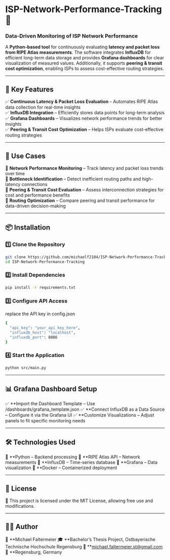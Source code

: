 # ISP-Network-Performance-Tracking 🚀  

### **Data-Driven Monitoring of ISP Network Performance**  
A **Python-based tool** for continuously evaluating **latency and packet loss from RIPE Atlas measurements**. The software integrates **InfluxDB** for efficient long-term data storage and provides **Grafana dashboards** for clear visualization of measured values. Additionally, it supports **peering & transit cost optimization**, enabling ISPs to assess cost-effective routing strategies.  

---

## **🌟 Key Features**  
✅ **Continuous Latency & Packet Loss Evaluation** – Automates RIPE Atlas data collection for real-time insights  
✅ **InfluxDB Integration** – Efficiently stores data points for long-term analysis  
✅ **Grafana Dashboards** – Visualizes network performance trends for better insights  
✅ **Peering & Transit Cost Optimization** – Helps ISPs evaluate cost-effective routing strategies  

---

## **📌 Use Cases**  
📍 **Network Performance Monitoring** – Track latency and packet loss trends over time  
📍 **Bottleneck Identification** – Detect inefficient routing paths and high-latency connections  
📍 **Peering & Transit Cost Evaluation** – Assess interconnection strategies for cost and performance benefits  
📍 **Routing Optimization** – Compare peering and transit performance for data-driven decision-making  

---

## **📦 Installation**  

### **1️⃣ Clone the Repository**  
```bash
git clone https://github.com/michaelf2104/ISP-Network-Performance-Tracking.git
cd ISP-Network-Performance-Tracking
```

### **2️⃣ Install Dependencies**
```bash
pip install -r requirements.txt
```

### **3️⃣ Configure API Access**
replace the API key in config.json
```bash
{
  "api_key": "your_api_key_here",
  "influxdb_host": "localhost",
  "influxdb_port": 8086
}
```

### **4️⃣ Start the Application**
```bash
python src/main.py
```

---

## **📊 Grafana Dashboard Setup**
✅ **Import the Dashboard Template – Use /dashboards/grafana_template.json
✅ **Connect InfluxDB as a Data Source – Configure it via the Grafana UI
✅ **Customize Visualizations – Adjust panels to fit specific monitoring needs

---

## **🛠️ Technologies Used**
🔹 **Python – Backend processing
🔹 **RIPE Atlas API – Network measurements
🔹 **InfluxDB – Time-series database
🔹 **Grafana – Data visualization
🔹 **Docker – Containerized deployment

---

## **📜 License**
📝 This project is licensed under the MIT License, allowing free use and modifications.

---

## **👨‍💻 Author**
👤 **Michael Faltermeier
🎓 **Bachelor’s Thesis Project, Ostbayerische Technische Hochschule Regensburg
📧 **michael.faltermeier.st@gmail.com
📍 **Regensburg, Germany
